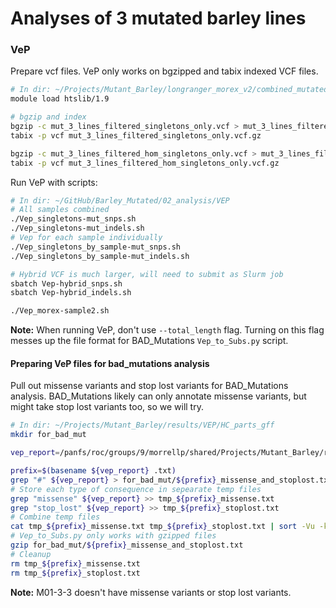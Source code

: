 # Analyses of 3 mutated barley lines

### VeP

Prepare vcf files. VeP only works on bgzipped and tabix indexed VCF files.

```bash
# In dir: ~/Projects/Mutant_Barley/longranger_morex_v2/combined_mutated/Filtered
module load htslib/1.9

# bgzip and index
bgzip -c mut_3_lines_filtered_singletons_only.vcf > mut_3_lines_filtered_singletons_only.vcf.gz
tabix -p vcf mut_3_lines_filtered_singletons_only.vcf.gz

bgzip -c mut_3_lines_filtered_hom_singletons_only.vcf > mut_3_lines_filtered_hom_singletons_only.vcf.gz
tabix -p vcf mut_3_lines_filtered_hom_singletons_only.vcf.gz
```

Run VeP with scripts:

```bash
# In dir: ~/GitHub/Barley_Mutated/02_analysis/VEP
# All samples combined
./Vep_singletons-mut_snps.sh
./Vep_singletons-mut_indels.sh
# Vep for each sample individually
./Vep_singletons_by_sample-mut_snps.sh
./Vep_singletons_by_sample-mut_indels.sh

# Hybrid VCF is much larger, will need to submit as Slurm job
sbatch Vep-hybrid_snps.sh
sbatch Vep-hybrid_indels.sh

./Vep_morex-sample2.sh
```

**Note:** When running VeP, don't use `--total_length` flag. Turning on this flag messes up the file format for BAD_Mutations `Vep_to_Subs.py` script.

#### Preparing VeP files for bad_mutations analysis

Pull out missense variants and stop lost variants for BAD_Mutations analysis. BAD_Mutations likely can only annotate missense variants, but might take stop lost variants too, so we will try.

```bash
# In dir: ~/Projects/Mutant_Barley/results/VEP/HC_parts_gff
mkdir for_bad_mut

vep_report=/panfs/roc/groups/9/morrellp/shared/Projects/Mutant_Barley/results/VEP/HC_parts_gff/mut_3_lines_filtered_singletons_only.txt

prefix=$(basename ${vep_report} .txt)
grep "#" ${vep_report} > for_bad_mut/${prefix}_missense_and_stoplost.txt
# Store each type of consequence in sepearate temp files
grep "missense" ${vep_report} >> tmp_${prefix}_missense.txt
grep "stop_lost" ${vep_report} >> tmp_${prefix}_stoplost.txt
# Combine temp files
cat tmp_${prefix}_missense.txt tmp_${prefix}_stoplost.txt | sort -Vu -k2,2 >> for_bad_mut/${prefix}_missense_and_stoplost.txt
# Vep_to_Subs.py only works with gzipped files
gzip for_bad_mut/${prefix}_missense_and_stoplost.txt
# Cleanup
rm tmp_${prefix}_missense.txt
rm tmp_${prefix}_stoplost.txt
```

**Note:** M01-3-3 doesn't have missense variants or stop lost variants.

